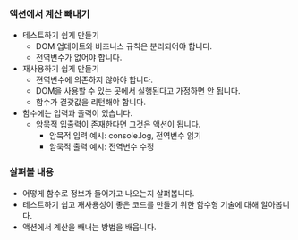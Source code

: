 ### 액션에서 계산 빼내기
- 테스트하기 쉽게 만들기
  - DOM 업데이트와 비즈니스 규칙은 분리되어야 합니다.
  - 전역변수가 없어야 합니다.
- 재사용하기 쉽게 만들기
  -  젼역변수에 의존하지 않아야 합니다.
  -  DOM을 사용할 수 있는 곳에서 실행된다고 가정하면 안 됩니다.
  -  함수가 결괏값을 리턴해야 합니다.
- 함수에는 입력과 출력이 있습니다.
  - 암묵적 입출력이 존재한다면 그것은 액션이 됩니다.
    - 암묵적 입력 예시: console.log, 전역변수 읽기
    - 암묵적 출력 예시: 전역변수 수정
    
### 살펴볼 내용
- 어떻게 함수로 정보가 들어가고 나오는지 살펴봅니다.
- 테스트하기 쉽고 재사용성이 좋은 코드를 만들기 위한 함수형 기술에 대해 알아봅니다.
- 액션에서 계산을 빼내는 방법을 배웁니다.
